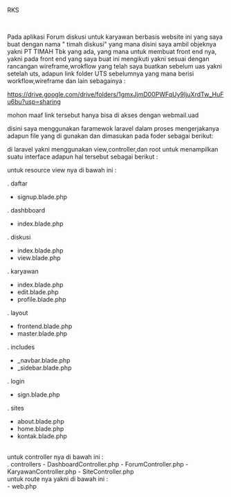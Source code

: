 RKS 

<br>

Pada aplikasi Forum diskusi untuk karyawan berbasis website ini yang saya buat dengan nama " timah diskusi" yang mana disini saya ambil objeknya yakni PT TIMAH Tbk yang ada,
yang mana untuk membuat front end nya, yakni pada front end yang saya buat ini  mengikuti yakni sesuai dengan rancangan wireframe,wrokflow yang telah saya buatkan
sebelum uas yakni setelah uts, adapun link folder UTS sebelumnya yang mana berisi workflow,wireframe dan lain sebagainya :

https://drive.google.com/drive/folders/1gmxJjmD00PWFqUy9IjuXrdTw_HuFu6bu?usp=sharing

mohon maaf link tersebut hanya bisa di akses dengan webmail.uad 

disini saya menggunakan faramewok laravel dalam proses mengerjakanya 
adapun file yang di gunakan dan dimasukan pada foder sebagai berikut: 

di laravel yakni menggunakan view,controller,dan root untuk menampilkan suatu interface adapun hal tersebut sebagai berikut : 

untuk resource view nya di bawah ini :  <br>

. daftar 
  - signup.blade.php

. dashbboard
  - index.blade.php

.  diskusi
  - index.blade.php
  - view.blade.php

. karyawan
  - index.blade.php
  - edit.blade.php
  - profile.blade.php

. layout
  - frontend.blade.php
  - master.blade.php
  
. includes 
  - _navbar.blade.php
  - _sidebar.blade.php


.  login
  - sign.blade.php


. sites <br>
  - about.blade.php
  - home.blade.php 
  - kontak.blade.php

<br>
untuk controller nya di bawah ini : <br>
. controllers 
  - DashboardController.php
  - ForumController.php
  - KaryawanController.php
  - SiteController.php
  
  <br>
  untuk route nya yakni di bawah ini : <br>
  - web.php

